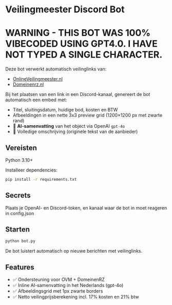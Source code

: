 # Veilingmeester Discord Bot


# WARNING - THIS BOT WAS 100% VIBECODED USING GPT4.0. I HAVE NOT TYPED A SINGLE CHARACTER. 




Deze bot verwerkt automatisch veilinglinks van:

* [OnlineVeilingmeester.nl](https://www.onlineveilingmeester.nl/)
* [Domeinenrz.nl](https://verkoop.domeinenrz.nl)

Bij het plaatsen van een link in een Discord-kanaal, genereert de bot automatisch een embed met:

* Titel, sluitingsdatum, huidige bod, kosten en BTW
* Afbeeldingen in een nette 3x3 preview grid (1200×1200 px met zwarte rand)
* 🧠 **AI-samenvatting** van het object via OpenAI `gpt-4o`
* 📄 Volledige omschrijving (originele tekst van de aanbieder)

## Vereisten

Python 3.10+

Installeer dependencies:

```bash
pip install -r requirements.txt
```

## Secrets

Plaats je OpenAI- en Discord-token, en kanaal waar de bot in moet reageren in config.json


## Starten

```bash
python bot.py
```

De bot luistert automatisch op nieuwe berichten met veilinglinks.

## Features

* ✅ Ondersteuning voor OVM + DomeinenRZ
* ✅ Inline AI-samenvatting in het Nederlands (gpt-4o)
* ✅ Afbeeldingsgrid met 1px zwarte borders
* ✅ Netto veilingprijsberekening incl. 17% kosten en 21% btw
